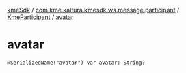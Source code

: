 [kmeSdk](../../index.md) / [com.kme.kaltura.kmesdk.ws.message.participant](../index.md) / [KmeParticipant](index.md) / [avatar](./avatar.md)

# avatar

`@SerializedName("avatar") var avatar: `[`String`](https://kotlinlang.org/api/latest/jvm/stdlib/kotlin/-string/index.html)`?`